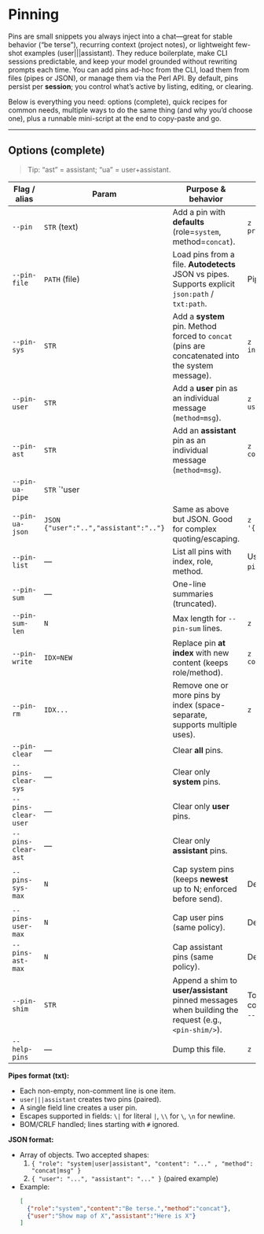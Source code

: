 # Pinning

Pins are small snippets you always inject into a chat—great for stable behavior (“be terse”), recurring context (project notes), or lightweight few-shot examples (user|||assistant). They reduce boilerplate, make CLI sessions predictable, and keep your model grounded without rewriting prompts each time. You can add pins ad-hoc from the CLI, load them from files (pipes or JSON), or manage them via the Perl API. By default, pins persist per **session**; you control what’s active by listing, editing, or clearing.

Below is everything you need: options (complete), quick recipes for common needs, multiple ways to do the same thing (and why you’d choose one), plus a runnable mini-script at the end to copy-paste and go.

---

## Options (complete)

> Tip: “ast” = assistant; “ua” = user+assistant.

| Flag / alias | Param | Purpose & behavior | Notes / Examples |
|---|---|---|---|
| `--pin` | `STR` (text) | Add a pin with **defaults** (role=`system`, method=`concat`). | `z --pin "You are terse and precise."` |
| `--pin-file` | `PATH` (file) | Load pins from a file. **Autodetects** JSON vs pipes. Supports explicit `json:path` / `txt:path`. | Pipes: one pin per line; `user|||assistant` pairs supported. JSON: array of objects. Examples below. |
| `--pin-sys` | `STR` | Add a **system** pin. Method forced to `concat` (pins are concatenated into the system message). | `z --pin-sys "Never reveal internal notes."` |
| `--pin-user` | `STR` | Add a **user** pin as an individual message (`method=msg`). | `z --pin-user "Assume examples use Perl."` |
| `--pin-ast` | `STR` | Add an **assistant** pin as an individual message (`method=msg`). | `z --pin-ast "I will annotate code."` |
| `--pin-ua-pipe` | `STR` `'user|||assistant'` | Add a paired example: first goes in as `user`, second as `assistant` (both `method=msg`). | `z --pin-ua-pipe 'How to regex digits?|||Use \\d+ with anchors.'` |
| `--pin-ua-json` | `JSON` `{"user":"..","assistant":".."}` | Same as above but JSON. Good for complex quoting/escaping. | `z --pin-ua-json '{"user":"Q","assistant":"A"}'` |
| `--pin-list` | — | List all pins with index, role, method. | Useful before `--pin-write` / `--pin-rm`. |
| `--pin-sum` | — | One-line summaries (truncated). | |
| `--pin-sum-len` | `N` | Max length for `--pin-sum` lines. | `z --pin-sum --pin-sum-len 120` |
| `--pin-write` | `IDX=NEW` | Replace pin **at index** with new content (keeps role/method). | `z --pin-write '0=Updated content'` |
| `--pin-rm` | `IDX...` | Remove one or more pins by index (space-separate, supports multiple uses). | `z --pin-rm 3 --pin-rm 1 2` |
| `--pin-clear` | — | Clear **all** pins. | |
| `--pins-clear-sys` | — | Clear only **system** pins. | |
| `--pins-clear-user` | — | Clear only **user** pins. | |
| `--pins-clear-ast` | — | Clear only **assistant** pins. | |
| `--pins-sys-max` | `N` | Cap system pins (keeps **newest** up to N; enforced before send). | Default 50. |
| `--pins-user-max` | `N` | Cap user pins (same policy). | Default 50. |
| `--pins-ast-max` | `N` | Cap assistant pins (same policy). | Default 50. |
| `--pin-shim` | `STR` | Append a shim to **user/assistant** pinned messages when building the request (e.g., `<pin-shim/>`). | To **persist** the shim default, combine with `-S` (store user) or `--ss` (store session). |
| `--help-pins` | — | Dump this file. | `z --help-pins` |

**Pipes format (txt):**  
- Each non-empty, non-comment line is one item.  
- `user|||assistant` creates two pins (paired).  
- A single field line creates a user pin.  
- Escapes supported in fields: `\|` for literal `|`, `\\` for `\`, `\n` for newline.  
- BOM/CRLF handled; lines starting with `#` ignored.

**JSON format:**  
- Array of objects. Two accepted shapes:  
  1) `{ "role": "system|user|assistant", "content": "..." , "method": "concat|msg" }`  
  2) `{ "user": "...", "assistant": "..." }` (paired example)  
- Example:  
  ```json
  [
    {"role":"system","content":"Be terse.","method":"concat"},
    {"user":"Show map of X","assistant":"Here is X"}
  ]
